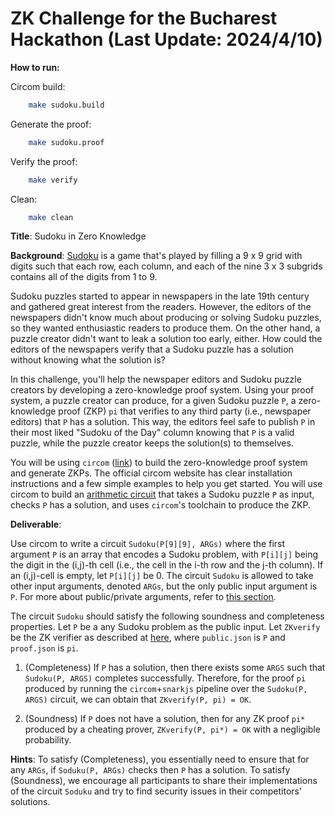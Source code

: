 # ZK Challenge for the Bucharest Hackathon (Last Update: 2024/4/10)

**How to run:**

Circom build:
```sh
    make sudoku.build
```

Generate the proof:
```sh
    make sudoku.proof
```

Verify the proof:
```sh
    make verify
```

Clean:
```sh
    make clean
```

**Title**:
Sudoku in Zero Knowledge

**Background**:
[Sudoku](https://en.wikipedia.org/wiki/Sudoku) is a game that's played by filling a 9 x 9 grid with digits
such that each row, each column, and each of the nine 3 x 3 subgrids contains all of the digits from 1 to 9.

Sudoku puzzles started to appear in newspapers in the late 19th century and gathered great interest from the readers. However, the editors of the newspapers didn't know much about producing or solving Sudoku puzzles, so they wanted enthusiastic readers to produce them. On the other hand, a puzzle creator didn't want to leak a solution too early, either. How could the editors of the newspapers verify that a Sudoku puzzle has a solution without knowing what the solution is?

In this challenge, you'll help the newspaper editors and Sudoku puzzle creators by developing a zero-knowledge proof system. Using your proof system, a puzzle creator can produce, for a given Sudoku puzzle `P`, a zero-knowledge proof (ZKP) `pi` that verifies to any third party (i.e., newspaper editors) that `P` has a solution. This way, the editors feel safe to publish `P` in their most liked "Sudoku of the Day" column knowing that `P` is a valid puzzle, while the puzzle creator keeps the solution(s) to themselves.

You will be using `circom` ([link](https://docs.circom.io/)) to build the zero-knowledge proof system and generate ZKPs. 
The official circom website has clear installation instructions and a few simple examples to help you get started. 
You will use circom to build an [arithmetic circuit](https://docs.circom.io/background/background/#arithmetic-circuits) that takes a Sudoku puzzle `P` as input, checks `P` has a solution, and uses `circom`'s toolchain to produce the ZKP. 

**Deliverable**:

Use circom to write a circuit `Sudoku(P[9][9], ARGs)` where the first argument `P`
is an array that encodes a Sudoku problem, with `P[i][j]` being the digit in the (i,j)-th cell 
(i.e., the cell in the i-th row and the j-th column).
If an (i,j)-cell is empty, let `P[i][j]` be 0.
The circuit `Sudoku` is allowed to take other input arguments, denoted `ARGs`, 
but the only public input argument is `P`.
For more about public/private arguments,
refer to [this section](https://docs.circom.io/circom-language/signals/#public-and-private-signals).

The circuit `Sudoku` should satisfy the following soundness and completeness properties.
Let `P` be a any Sudoku problem as the public input.
Let `ZKverify` be the ZK verifier as described at [here](https://docs.circom.io/getting-started/proving-circuits/#verifying-a-proof),
where `public.json` is `P` and `proof.json` is `pi`. 

1. (Completeness)
   If `P` has a solution, then there exists some `ARGS` such that 
   `Sudoku(P, ARGS)` completes successfully.
   Therefore, for the proof `pi` produced by running the `circom`+`snarkjs` pipeline
   over the `Sudoku(P, ARGS)` circuit, we can obtain that `ZKverify(P, pi) = OK`.

2. (Soundness)
   If `P` does not have a solution, then for any ZK proof `pi*` produced by a cheating prover,
   `ZKverify(P, pi*) = OK` with a negligible probability.

**Hints**:
To satisfy (Completeness), you essentially need to ensure that
for any `ARGs`, if `Soduku(P, ARGs)` checks then `P` has a solution.
To satisfy (Soundness), we encourage all participants to share their implementations
of the circuit `Soduku` and try to find security issues in their competitors' solutions.
